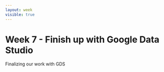 ```yaml
---
layout: week
visible: true
---
```



# Week 7 - Finish up with Google Data Studio

Finalizing our work with GDS

<!--

We'll talk about framing devices and design.

\# Week 7 - Framing Devices & Assignment \#3 feedback
-->
